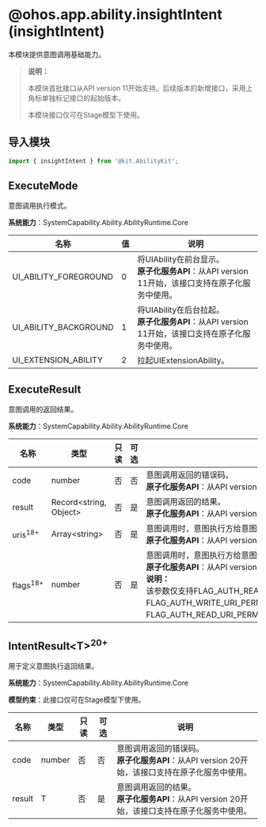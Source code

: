 # @ohos.app.ability.insightIntent (insightIntent)

本模块提供意图调用基础能力。

> **说明：**
>
> 本模块首批接口从API version 11开始支持。后续版本的新增接口，采用上角标单独标记接口的起始版本。
>
> 本模块接口仅可在Stage模型下使用。

## 导入模块

```ts
import { insightIntent } from '@kit.AbilityKit';
```

## ExecuteMode

意图调用执行模式。

**系统能力**：SystemCapability.Ability.AbilityRuntime.Core

| 名称 | 值 | 说明 |
| -------- | -------- | -------- |
| UI_ABILITY_FOREGROUND | 0 | 将UIAbility在前台显示。<br>**原子化服务API**：从API version 11开始，该接口支持在原子化服务中使用。 |
| UI_ABILITY_BACKGROUND | 1 | 将UIAbility在后台拉起。<br>**原子化服务API**：从API version 11开始，该接口支持在原子化服务中使用。 |
| UI_EXTENSION_ABILITY | 2 | 拉起UIExtensionAbility。 |

## ExecuteResult

意图调用的返回结果。

**系统能力**：SystemCapability.Ability.AbilityRuntime.Core

| 名称 | 类型 | 只读 | 可选 | 说明 |
| -------- | -------- | -------- | -------- | -------- |
| code | number | 否 | 否 | 意图调用返回的错误码。<br/>**原子化服务API**：从API version 11开始，该接口支持在原子化服务中使用。 |
| result | Record<string, Object> | 否 | 是 | 意图调用返回的结果。<br/>**原子化服务API**：从API version 11开始，该接口支持在原子化服务中使用。 |
| uris<sup>18+</sup> | Array&lt;string&gt; | 否 | 是 | 意图调用时，意图执行方给意图调用方授权的URI列表。<br/>**原子化服务API**：从API version 18开始，该接口支持在原子化服务中使用。 |
| flags<sup>18+</sup> | number | 否 | 是 | 意图调用时，意图执行方给意图调用方授权的uris的[flags](js-apis-app-ability-wantConstant.md#flags)。<br/>**原子化服务API**：从API version 18开始，该接口支持在原子化服务中使用。 <br/>**说明：**<br/>该参数仅支持FLAG_AUTH_READ_URI_PERMISSION、FLAG_AUTH_WRITE_URI_PERMISSION、FLAG_AUTH_READ_URI_PERMISSION\|FLAG_AUTH_WRITE_URI_PERMISSION。|

## IntentResult\<T><sup>20+<sup>

用于定义意图执行返回结果。

**系统能力**：SystemCapability.Ability.AbilityRuntime.Core

**模型约束**：此接口仅可在Stage模型下使用。

| 名称 | 类型 | 只读 | 可选 | 说明 |
| -------- | -------- | -------- | -------- | -------- |
| code | number | 否 | 否 | 意图调用返回的错误码。<br/>**原子化服务API**：从API version 20开始，该接口支持在原子化服务中使用。 |
| result | T | 否 | 是 | 意图调用返回的结果。<br/>**原子化服务API**：从API version 20开始，该接口支持在原子化服务中使用。 |